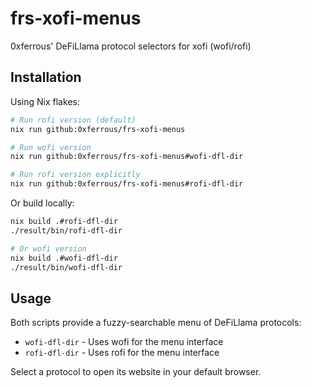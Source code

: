 # frs-xofi-menus

0xferrous' DeFiLlama protocol selectors for xofi (wofi/rofi)

## Installation

Using Nix flakes:

```bash
# Run rofi version (default)
nix run github:0xferrous/frs-xofi-menus

# Run wofi version
nix run github:0xferrous/frs-xofi-menus#wofi-dfl-dir

# Run rofi version explicitly
nix run github:0xferrous/frs-xofi-menus#rofi-dfl-dir
```

Or build locally:

```bash
nix build .#rofi-dfl-dir
./result/bin/rofi-dfl-dir

# Or wofi version
nix build .#wofi-dfl-dir
./result/bin/wofi-dfl-dir
```

## Usage

Both scripts provide a fuzzy-searchable menu of DeFiLlama protocols:

- `wofi-dfl-dir` - Uses wofi for the menu interface
- `rofi-dfl-dir` - Uses rofi for the menu interface

Select a protocol to open its website in your default browser.